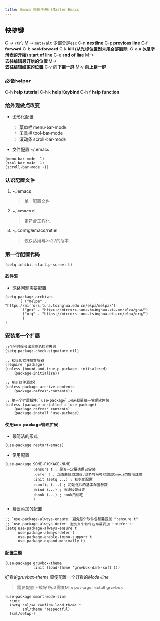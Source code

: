 ```yaml
---
title: Emacs 修炼手册✨(Master Emacs)
---
```


## 快捷键

C -> `ctrl`
M -> `meta/alt` 少部分是`esc`
C-n
    **nextline**
C-p
    **previous line**
C-f
    **forword**
C-b
    **backforword**
C-k
    **kill (从光标位置到末尾全部删除)**
C-a
    **a (a是字母表的开始) start of line**
C-e
    **end of line**
M-<  
    **去往编辑最开始的位置**
M->  
    **去往编辑结束的位置**
C-v
    **向下翻一屏**
M-v
    **向上翻一屏**

### 必备helper

C-h **help tutorial**
C-h k **help Keybind**
C-h f **help function**

### 给外观做点改变

- 图形化配置:
  - 菜单栏 menu-bar-mode
  - 工具栏 tool-bar-mode
  - 滚动条 scroll-bar-mode

- 文件配置 ~/.emacs

```elisp
(menu-bar-mode -1)
(tool-bar-mode -1)
(scroll-bar-mode -1)
```

### 认识配置文件

1. ~/.emacs

    > 单一配置文件

2. ~/.emacs.d

    > 更符合工程化

3. ~/.config/emacs/init.el

    > 仅仅适用与>=27的版本

### 第一行配置代码

```elisp
(setq inhibit-startup-screen t)
```

#### 软件源

- 网路问题需要配置

```elisp
(setq package-archives
      '( ("melpa" . "https://mirrors.tuna.tsinghua.edu.cn/elpa/melpa/")
        ("gnu" . "https://mirrors.tuna.tsinghua.edu.cn/elpa/gnu/")
        ("org" . "https://mirrors.tuna.tsinghua.edu.cn/elpa/org/") 
        )
)

```

### 安装第一个扩展

```elisp
;;个别时候会出现签名检验失败
(setq package-check-signature nil) 

;; 初始化软件包管理器
(require 'package)
(unless (bound-and-true-p package--initialized)
    (package-initialize))

;; 刷新软件源索引
(unless package-archive-contents
    (package-refresh-contents))

;; 第一个扩展插件:`use-package`,用来批量统一管理软件包
(unless (package-installed-p 'use-package)
    (package-refresh-contents)
    (package-install 'use-package))

```

#### 使用use-package管理扩展

- 最简洁的形式

```elisp
(use-package restart-emacs)
```

- 常用配置

```elisp
(use-package SOME-PACKAGE-NAME
             :ensure t ; 是否一定要确保已安装
             :defer t ; 是否要延迟加载,很多时候可以加速Emacs的启动速度
             :init (setq ...) ; 初始化配置
             :config (...) ; 初始化后的基本配置参数
             :bind (...) ; 快捷按键绑定
             :hook (...) ; hook的绑定
             )
```

- 建议添加的配置

```elisp
;; `use-package-always-ensure' 避免每个软件包都需要加 ":ensure t" 
;; `use-package-always-defer' 避免每个软件包都需要加 ":defer t" 
(setq use-package-always-ensure t
      use-package-always-defer t
      use-package-enable-imenu-support t
      use-package-expand-minimally t)

```

#### 配置主题

```elisp
(use-package gruvbox-theme
             :init (load-theme 'gruvbox-dark-soft t))
```

好看的*gruvbox-theme*
顺便配置一个好看的*Mode-line*

> 需要提前下载好 所以需要M-x package-install gruvbox

```elisp
(use-package smart-mode-line
  :init
  (setq sml/no-confirm-load-theme t
        sml/theme 'respectful)
  (sml/setup))

```
